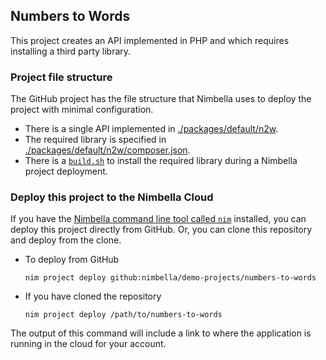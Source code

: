 ## Numbers to Words

This project creates an API implemented in PHP and which requires installing a third party library.

### Project file structure

The GitHub project has the file structure that Nimbella uses to deploy the project with minimal configuration.
- There is a single API implemented in [./packages/default/n2w](./packages/default/n2w).
- The required library is specified in [./packages/default/n2w/composer.json](./packages/default/n2w/composer.json).
- There is a [`build.sh`](./packages/default/n2w/build.sh) to install the required library during a Nimbella project deployment.

### Deploy this project to the Nimbella Cloud

If you have the [Nimbella command line tool called `nim`](https://docs.nimbella.com/cli) installed, you can deploy this project directly from GitHub. Or, you can clone this repository and deploy from the clone.

- To deploy from GitHub

  `nim project deploy github:nimbella/demo-projects/numbers-to-words`

- If you have cloned the repository

  `nim project deploy /path/to/numbers-to-words`

The output of this command will include a link to where the application is running in the cloud for your account.

